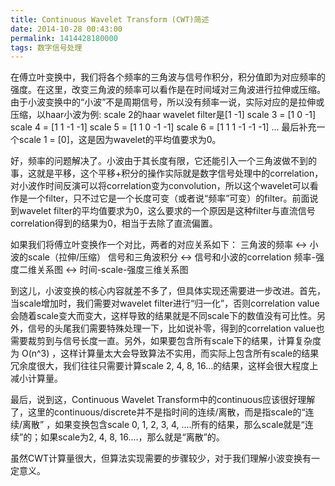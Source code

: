 ```yaml
---
title: Continuous Wavelet Transform (CWT)简述
date: 2014-10-28 00:43:00
permalink: 1414428180000
tags: 数字信号处理
---
```


在傅立叶变换中，我们将各个频率的三角波与信号作积分，积分值即为对应频率的强度。在这里，改变三角波的频率可以看作是在时间域对三角波进行拉伸或压缩。由于小波变换中的“小波”不是周期信号，所以没有频率一说，实际对应的是拉伸或压缩，以haar小波为例:
scale 2的haar wavelet filter是[1 -1]
scale 3 = [1 0 -1]
scale 4 = [1 1 -1 -1]
scale 5 = [1 1 0 -1 -1]
scale 6 = [1 1 1 -1 -1 -1]
...
最后补充一个scale 1 = [0]，这是因为wavelet的平均值要求为0。

好，频率的问题解决了。小波由于其长度有限，它还能引入一个三角波做不到的事，这就是平移，这个平移+积分的操作实际就是数字信号处理中的correlation，对小波作时间反演可以将correlation变为convolution，所以这个wavelet可以看作是一个filter，只不过它是一个长度可变（或者说“频率”可变）的filter。前面说到wavelet filter的平均值要求为0，这么要求的一个原因是这种filter与直流信号correlation得到的结果为0，相当于去除了直流偏置。
<!-- more -->
如果我们将傅立叶变换作一个对比，两者的对应关系如下：
三角波的频率 <-> 小波的scale（拉伸/压缩）
信号和三角波积分 <-> 信号和小波的correlation
频率-强度二维关系图 <-> 时间-scale-强度三维关系图

到这儿，小波变换的核心内容就差不多了，但具体实现还需要进一步改进。首先，当scale增加时，我们需要对wavelet filter进行“归一化”，否则correlation value会随着scale变大而变大，这样导致的结果就是不同scale下的数值没有可比性。另外，信号的头尾我们需要特殊处理一下，比如说补零，得到的correlation value也需要裁剪到与信号长度一直。另外，如果要包含所有scale下的结果，计算复杂度为 O(n^3) ，这样计算量太大会导致算法不实用，而实际上包含所有scale的结果冗余度很大，我们往往只需要计算scale 2, 4, 8, 16...的结果，这样会很大程度上减小计算量。

最后，说到这，Continuous Wavelet Transform中的continuous应该很好理解了，这里的continuous/discrete并不是指时间的连续/离散，而是指scale的“连续/离散” ，如果变换包含scale 0, 1, 2, 3, 4, ....所有的结果，那么scale就是“连续”的；如果scale为2, 4, 8, 16....，那么就是“离散”的。

虽然CWT计算量很大，但算法实现需要的步骤较少，对于我们理解小波变换有一定意义。
